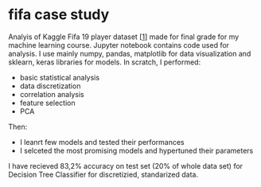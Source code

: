 # fifa case study

Analyis of Kaggle Fifa 19 player dataset [[1](https://www.kaggle.com/karangadiya/fifa19)] made for final grade for my machine learning course.
Jupyter notebook contains code used for analysis. I use mainly numpy, pandas, matplotlib for data visualization and sklearn, keras libraries for models.
In scratch, I performed:
- basic statistical analysis
- data discretization
- correlation analysis
- feature selection
- PCA

Then:
- I leanrt few models and tested their performances
- I selceted the most promising models and hypertuned their parameters

I have recieved 83,2% accuracy on test set (20% of whole data set) for Decision Tree Classifier for discretizied, standarized data.
